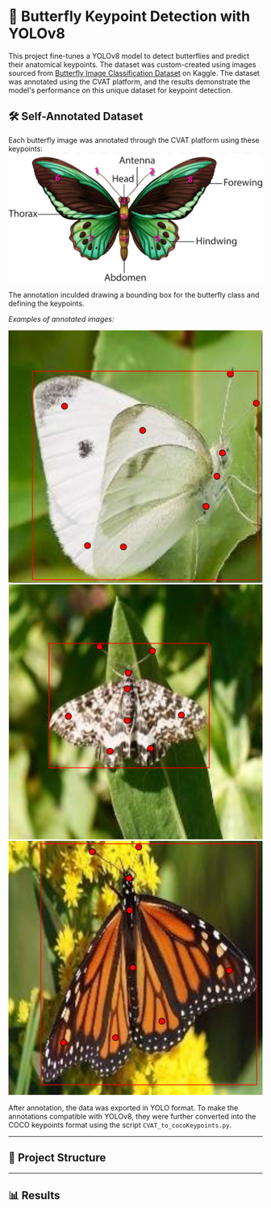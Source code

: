 # 🦋 **Butterfly Keypoint Detection with YOLOv8**

This project fine-tunes a YOLOv8 model to detect butterflies and predict their anatomical keypoints. The dataset was custom-created using images sourced from [Butterfly Image Classification Dataset](https://www.kaggle.com/datasets/phucthaiv02/butterfly-image-classification) on Kaggle. The dataset was annotated using the CVAT platform, and the results demonstrate the model's performance on this unique dataset for keypoint detection.

## 🛠️ **Self-Annotated Dataset**
Each butterfly image was annotated through the CVAT platform using these keypoints:
![alt text](images/skeleton.png)

The annotation inculded drawing a bounding box for the butterfly class and defining the keypoints.

*Examples of annotated images:*

![alt text](images/1.png)
![alt text](images/2.png)
![alt text](images/3.png)

After annotation, the data was exported in YOLO format. To make the annotations compatible with YOLOv8, they were further converted into the COCO keypoints format using the script `CVAT_to_cocoKeypoints.py`.

---

## 📂 **Project Structure**

---

## 📊 **Results**